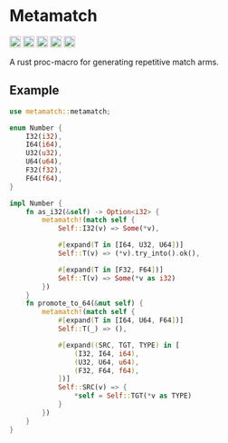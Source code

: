# Metamatch

[<img alt="github" src="https://img.shields.io/badge/cmrschwarz/metamatch-8da0cb?style=for-the-badge&labelColor=555555&logo=github" height="20">](https://github.com/cmrschwarz/metamatch)
[<img alt="build status" src="https://img.shields.io/github/actions/workflow/status/cmrschwarz/metamatch/ci.yml?branch=main&style=for-the-badge&logo=github" height="20">](https://github.com/dtolnay/seq-macro/actions?query=branch%3Amaster)
[<img alt="crates.io" src="https://img.shields.io/crates/v/metamatch.svg?style=for-the-badge&color=fc8d62&logo=rust" height="20">](https://crates.io/crates/metamatch)
[<img alt="MSRV" src="https://img.shields.io/crates/msrv/metamatch?style=for-the-badge&logo=rust" height="20">](https://crates.io/crates/metamatch)
[<img alt="docs.rs" src="https://img.shields.io/badge/docs.rs-metamatch-66c2a5?style=for-the-badge&labelColor=555555&logo=docs.rs" height="20">](https://docs.rs/metamatch)


A rust proc-macro for generating repetitive match arms.

## Example

```rust
use metamatch::metamatch;

enum Number {
    I32(i32),
    I64(i64),
    U32(u32),
    U64(u64),
    F32(f32),
    F64(f64),
}

impl Number {
    fn as_i32(&self) -> Option<i32> {
        metamatch!(match self {
            Self::I32(v) => Some(*v),

            #[expand(T in [I64, U32, U64])]
            Self::T(v) => (*v).try_into().ok(),

            #[expand(T in [F32, F64])]
            Self::T(v) => Some(*v as i32)
        })
    }
    fn promote_to_64(&mut self) {
        metamatch!(match self {
            #[expand(T in [I64, U64, F64])]
            Self::T(_) => (),

            #[expand((SRC, TGT, TYPE) in [
                (I32, I64, i64),
                (U32, U64, u64),
                (F32, F64, f64),
            ])]
            Self::SRC(v) => {
                *self = Self::TGT(*v as TYPE)
            }
        })
    }
}
```
